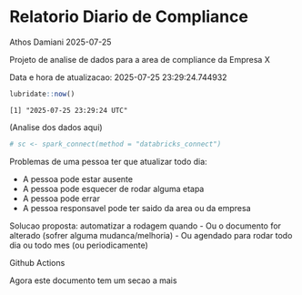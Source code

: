 # Relatorio Diario de Compliance
Athos Damiani
2025-07-25

Projeto de analise de dados para a area de compliance da Empresa X

Data e hora de atualizacao: 2025-07-25 23:29:24.744932

``` r
lubridate::now()
```

    [1] "2025-07-25 23:29:24 UTC"

(Analise dos dados aqui)

``` r
# sc <- spark_connect(method = "databricks_connect")
```

Problemas de uma pessoa ter que atualizar todo dia:

-   A pessoa pode estar ausente
-   A pessoa pode esquecer de rodar alguma etapa
-   A pessoa pode errar
-   A pessoa responsavel pode ter saido da area ou da empresa

Solucao proposta: automatizar a rodagem quando - Ou o documento for
alterado (sofrer alguma mudanca/melhoria) - Ou agendado para rodar todo
dia ou todo mes (ou periodicamente)

Github Actions

Agora este documento tem um secao a mais
